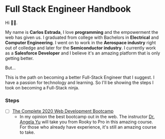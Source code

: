 # Full Stack Engineer Handbook
Hi 👋🏻. 

My name is **Carlos Estrada**, I love **programming** and the empowerment the web has given us. I graduated from college with Bachelors in **Electrical** and **Computer Engineering**. I went on to work in the **Aerospace industry** right out of colledge and later for the **Semiconductor industry**. I currently work as a **Salesforce Developer** and I believe it's an amazing platform that is only getting better. 

But...

This is the path on becoming a better Full-Stack Engineer that I suggest. I have a passion for technology and learning. So I'll be showing the steps I took on becoming a Full-Stack ninja. 

### Steps
- [ ] [The Complete 2020 Web Development Bootcamp](https://www.udemy.com/course/the-complete-web-development-bootcamp/?referralCode=F2958B9D9447BDFC8244)
   * In my opinion the best bootcamp out in the web. The instructor [Dr. Angela Yu](https://www.udemy.com/user/4b4368a3-b5c8-4529-aa65-2056ec31f37e/) will take you from Rooky to Pro in this amazing course. For those who already have experience, it's still an amazing course to take.
